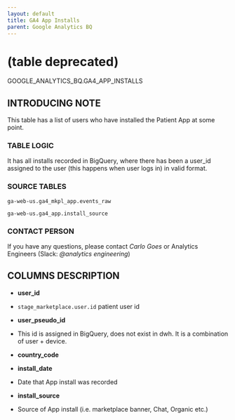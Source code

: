 ```yaml
---
layout: default
title: GA4 App Installs
parent: Google Analytics BQ
---
```


# (table deprecated)
GOOGLE_ANALYTICS_BQ.GA4_APP_INSTALLS

## INTRODUCING NOTE

This table has a list of users who have installed the Patient App at some point.

### TABLE LOGIC

It has all installs recorded in BigQuery, where there has been a user_id assigned to the user (this happens when user logs in) in valid format.


### SOURCE TABLES

`ga-web-us.ga4_mkpl_app.events_raw`

`ga-web-us.ga4_app.install_source`

### CONTACT PERSON

If you have any questions, please contact *Carlo Goes* or Analytics Engineers (Slack: *@analytics engineering*)

## COLUMNS DESCRIPTION

* **user_id**

- `stage_marketplace.user.id` patient user id

* **user_pseudo_id**

- This id is assigned in BigQuery, does not exist in dwh. It is a combination of user + device.

* **country_code**

* **install_date**

- Date that App install was recorded

* **install_source**

- Source of App install (i.e. marketplace banner, Chat, Organic etc.)
